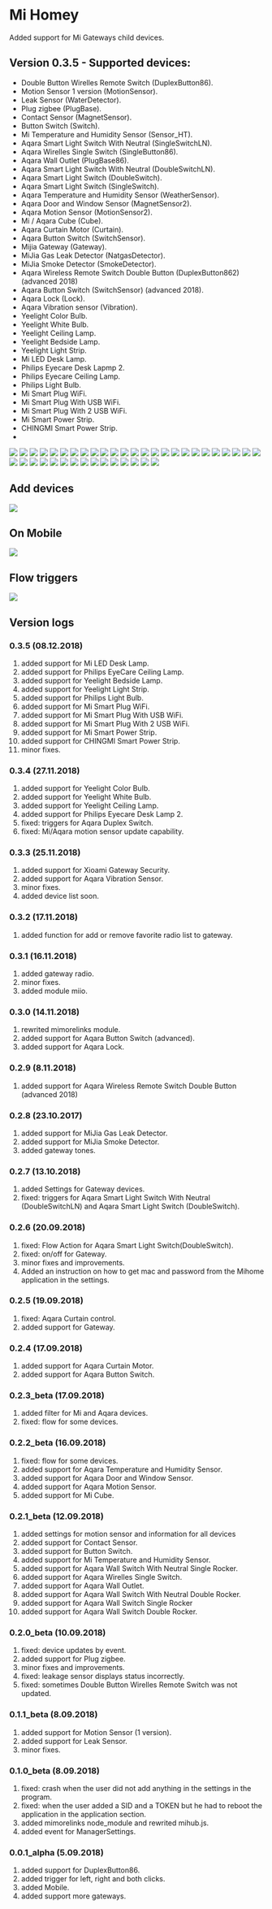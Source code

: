 # Mi Homey

Added support for Mi Gateways child devices.

## Version 0.3.5 - Supported devices:
* Double Button Wirelles Remote Switch (DuplexButton86).
* Motion Sensor 1 version (MotionSensor).
* Leak Sensor (WaterDetector).
* Plug zigbee (PlugBase).
* Contact Sensor (MagnetSensor).
* Button Switch (Switch).
* Mi Temperature and Humidity Sensor (Sensor_HT).
* Aqara Smart Light Switch With Neutral (SingleSwitchLN).
* Aqara Wirelles Single Switch (SingleButton86).
* Aqara Wall Outlet (PlugBase86).
* Aqara Smart Light Switch With Neutral (DoubleSwitchLN).
* Aqara Smart Light Switch (DoubleSwitch).
* Aqara Smart Light Switch (SingleSwitch).
* Aqara Temperature and Humidity Sensor (WeatherSensor).
* Aqara Door and Window Sensor (MagnetSensor2).
* Aqara Motion Sensor (MotionSensor2).
* Mi / Aqara Cube (Cube).
* Aqara Curtain Motor (Curtain).
* Aqara Button Switch (SwitchSensor).
* Mijia Gateway (Gateway).
* MiJia Gas Leak Detector (NatgasDetector).
* MiJia Smoke Detector (SmokeDetector).
* Aqara Wireless Remote Switch Double Button (DuplexButton862) (advanced 2018)
* Aqara Button Switch (SwitchSensor) (advanced 2018).
* Aqara Lock (Lock).
* Aqara Vibration sensor (Vibration).
* Yeelight Color Bulb.
* Yeelight White Bulb.
* Yeelight Ceiling Lamp.
* Yeelight Bedside Lamp.
* Yeelight Light Strip.
* Mi LED Desk Lamp.
* Philips Eyecare Desk Lapmp 2.
* Philips Eyecare Ceiling Lamp.
* Philips Light Bulb.
* Mi Smart Plug WiFi.
* Mi Smart Plug With USB WiFi.
* Mi Smart Plug With 2 USB WiFi.
* Mi Smart Power Strip.
* CHINGMI Smart Power Strip.
*
![](https://raw.githubusercontent.com/Maxmudjon/images/master/DuplexButton86.jpg)
![](https://raw.githubusercontent.com/Maxmudjon/images/master/MiMotionSensor.jpg)
![](https://raw.githubusercontent.com/Maxmudjon/images/master/LeakSensor.jpg)
![](https://raw.githubusercontent.com/Maxmudjon/images/master/MiPlugZigbee.jpg)
![](https://raw.githubusercontent.com/Maxmudjon/images/master/MiContactSensor.jpg)
![](https://raw.githubusercontent.com/Maxmudjon/images/master/MiButtonSwtich.jpg)
![](https://raw.githubusercontent.com/Maxmudjon/images/master/MiTempHumSensor.jpg)
![](https://raw.githubusercontent.com/Maxmudjon/images/master/AqaraWallSwitchWithNeutralSingleRocker.jpg)
![](https://raw.githubusercontent.com/Maxmudjon/images/master/SingleButton86.jpg)
![](https://raw.githubusercontent.com/Maxmudjon/images/master/AqaraWallSmartSocketZiGBee.jpg)
![](https://raw.githubusercontent.com/Maxmudjon/images/master/AqaraWallSwitchWithNeutralDoubleRocker2.jpg)
![](https://raw.githubusercontent.com/Maxmudjon/images/master/AqaraWallSwitchDoubleRocker.jpg)
![](https://raw.githubusercontent.com/Maxmudjon/images/master/AqaraWallSwitchSingleRocker.jpg)
![](https://raw.githubusercontent.com/Maxmudjon/images/master/AqaraWeather.jpg)
![](https://raw.githubusercontent.com/Maxmudjon/images/master/AqaraDoorAndWindow.jpg)
![](https://raw.githubusercontent.com/Maxmudjon/images/master/AqaraMotion.jpg)
![](https://raw.githubusercontent.com/Maxmudjon/images/master/MiCube.jpg)
![](https://raw.githubusercontent.com/Maxmudjon/images/master/AqaraCurtainMotor.jpg)
![](https://raw.githubusercontent.com/Maxmudjon/images/master/AqaraButtonSwitch.jpg)
![](https://raw.githubusercontent.com/Maxmudjon/images/master/MijiaGateway.jpg)
![](https://raw.githubusercontent.com/Maxmudjon/images/master/XioamiMiJiaNatGasDetector.jpg)
![](https://raw.githubusercontent.com/Maxmudjon/images/master/XiaomiMijiaSmokeDetectorH.jpg)
![](https://raw.githubusercontent.com/Maxmudjon/images/master/DuplexButton86-2018.jpg)
![](https://raw.githubusercontent.com/Maxmudjon/images/master/AqaraButtonSwitchWithShake.jpg)
![](https://raw.githubusercontent.com/Maxmudjon/images/master/AqaraLock.jpg)
![](https://raw.githubusercontent.com/Maxmudjon/images/master/AqaraVibration.jpg)
![](https://raw.githubusercontent.com/Maxmudjon/images/master/YeelightColorBulb.jpg)
![](https://raw.githubusercontent.com/Maxmudjon/images/master/YeelightWhiteBulb.jpg)
![](https://raw.githubusercontent.com/Maxmudjon/images/master/YeelightCeilingLamp.jpg)
![](https://raw.githubusercontent.com/Maxmudjon/images/master/PhilipsEyeCareDeskLamp2.jpg)
![](https://raw.githubusercontent.com/Maxmudjon/images/master/MiLEDDeskLamp.png)
![](https://raw.githubusercontent.com/Maxmudjon/images/master/PhilipsEyeCareCeilingLamp.png)
![](https://raw.githubusercontent.com/Maxmudjon/images/master/YeelightBedsideLamp.png)
![](https://raw.githubusercontent.com/Maxmudjon/images/master/YeelightLightStrip.png)
![](https://raw.githubusercontent.com/Maxmudjon/images/master/PhilipsLightBulb.png)
![](https://raw.githubusercontent.com/Maxmudjon/images/master/MiSmartPlugWiFi.png)
![](https://raw.githubusercontent.com/Maxmudjon/images/master/MiSmartPlugWithUSBWiFi.png)
![](https://raw.githubusercontent.com/Maxmudjon/images/master/MiSmartPlugWith2USBWiFi.png)
![](https://raw.githubusercontent.com/Maxmudjon/images/master/MiSmartPowerStrip.png)
![](https://raw.githubusercontent.com/Maxmudjon/images/master/CHINGMISmartPowerStrip.png)


## Add devices
![](https://raw.githubusercontent.com/Maxmudjon/images/master/app-and-show-device2.jpg)

## On Mobile
![](https://raw.githubusercontent.com/Maxmudjon/images/master/on%20mobile.jpg)

## Flow triggers
![](https://raw.githubusercontent.com/Maxmudjon/images/master/flow%20triggers.jpg)

## Version logs
### 0.3.5 (08.12.2018)
1. added support for Mi LED Desk Lamp.
2. added support for Philips EyeCare Ceiling Lamp.
3. added support for Yeelight Bedside Lamp.
4. added support for Yeelight Light Strip.
5. added support for Philips Light Bulb.
6. added support for Mi Smart Plug WiFi.
7. added support for Mi Smart Plug With USB WiFi.
8. added support for Mi Smart Plug With 2 USB WiFi.
9. added support for Mi Smart Power Strip.
10. added support for CHINGMI Smart Power Strip.
11. minor fixes.

### 0.3.4 (27.11.2018)
1. added support for Yeelight Color Bulb.
2. added support for Yeelight White Bulb.
3. added support for Yeelight Ceiling Lamp.
4. added support for Philips Eyecare Desk Lamp 2.
5. fixed: triggers for Aqara Duplex Switch.
6. fixed: Mi/Aqara motion sensor update capability. 

### 0.3.3 (25.11.2018)
1. added support for Xioami Gateway Security.
2. added support for Aqara Vibration Sensor.
3. minor fixes.
4. added device list soon.

### 0.3.2 (17.11.2018)
1. added function for add or remove favorite radio list to gateway.

### 0.3.1 (16.11.2018)
1. added gateway radio.
2. minor fixes.
3. added module miio.

### 0.3.0 (14.11.2018)
1. rewrited mimorelinks module.
2. added support for Aqara Button Switch (advanced).
3. added support for Aqara Lock.

### 0.2.9 (8.11.2018)
1. added support for Aqara Wireless Remote Switch Double Button (advanced 2018)

### 0.2.8 (23.10.2017)
1. added support for MiJia Gas Leak Detector.
2. added support for MiJia Smoke Detector.
3. added gateway tones.

### 0.2.7 (13.10.2018)
1. added Settings for Gateway devices.
2. fixed: triggers for Aqara Smart Light Switch With Neutral (DoubleSwitchLN) and Aqara Smart Light Switch (DoubleSwitch).

### 0.2.6 (20.09.2018)
1. fixed: Flow Action for Aqara Smart Light Switch(DoubleSwitch).
2. fixed: on/off for Gateway.
3. minor fixes and improvements.
4. Added an instruction on how to get mac and password from the Mihome application in the settings.

### 0.2.5 (19.09.2018)
1. fixed: Aqara Curtain control.
2. added support for Gateway.

### 0.2.4 (17.09.2018)
1. added support for Aqara Curtain Motor.
2. added support for Aqara Button Switch.

### 0.2.3_beta (17.09.2018)
1. added filter for Mi and Aqara devices.
2. fixed: flow for some devices.

### 0.2.2_beta (16.09.2018)
1. fixed: flow for some devices.
2. added support for Aqara Temperature and Humidity Sensor.
3. added support for Aqara Door and Window Sensor.
4. added support for Aqara Motion Sensor.
5. added support for Mi Cube.

### 0.2.1_beta (12.09.2018)
1. added settings for motion sensor and information for all devices
2. added support for Contact Sensor.
3. added support for Button Switch.
4. added support for Mi Temperature and Humidity Sensor.
5. added support for Aqara Wall Switch With Neutral Single Rocker.
6. added support for Aqara Wirelles Single Switch.
7. added support for Aqara Wall Outlet.
8. added support for Aqara Wall Switch With Neutral Double Rocker.
9. added support for Aqara Wall Switch Single Rocker
10. added support for Aqara Wall Switch Double Rocker.

### 0.2.0_beta (10.09.2018)
1. fixed: device updates by event.
2. added support for Plug zigbee.
3. minor fixes and improvements.
4. fixed: leakage sensor displays status incorrectly.
5. fixed: sometimes Double Button Wirelles Remote Switch was not updated.

### 0.1.1_beta (8.09.2018)
1. added support for Motion Sensor (1 version).
2. added support for Leak Sensor.
3. minor fixes.

### 0.1.0_beta (8.09.2018)
1. fixed: crash when the user did not add anything in the settings in the program.
2. fixed: when the user added a SID and a TOKEN but he had to reboot the application in the application section.
3. added mimorelinks node_module and rewrited mihub.js.
4. added event for ManagerSettings.

### 0.0.1_alpha (5.09.2018)
1. added support for DuplexButton86.
2. added trigger for left, right and both clicks.
3. added Mobile.
4. added support more gateways.
